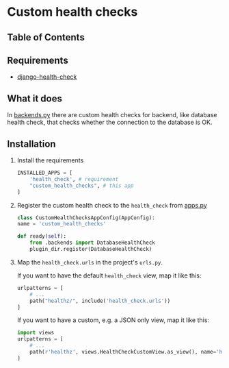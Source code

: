 # Custom health checks

## Table of Contents
<!-- DON'T EDIT THE TOC SECTION, INSTEAD RE-RUN md-toc TO UPDATE IT -->
<!--TOC-->

<!--TOC-->


## Requirements

- [django-health-check](https://pypi.org/project/django-health-check/)

## What it does

In [backends.py](backends.py) there are custom health checks for backend, like database health check, that checks whether the connection to the database is OK.

## Installation

1. Install the requirements

   ```python
   INSTALLED_APPS = [
       'health_check', # requirement
       "custom_health_checks", # this app
   ]
   ```

2. Register the custom health check to the `health_check` from [apps.py](apps.py)

   ```python
   class CustomHealthChecksAppConfig(AppConfig):
   name = 'custom_health_checks'

   def ready(self):
       from .backends import DatabaseHealthCheck
       plugin_dir.register(DatabaseHealthCheck)
   ```

3. Map the `health_check.urls` in the project's `urls.py`.

   If you want to have the default `health_check` view, map it like this:

   ```python
   urlpatterns = [
       # ...
       path("healthz/", include('health_check.urls'))
   ]
   ```

   If you want to have a custom, e.g. a JSON only view, map it like this:

   ```python
   import views
   urlpatterns = [
       # ...
       path(r'healthz', views.HealthCheckCustomView.as_view(), name='healthz'),
   ]
   ```
